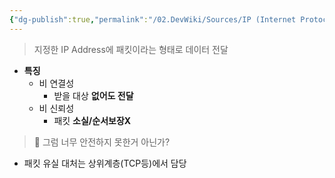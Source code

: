 ```yaml
---
{"dg-publish":true,"permalink":"/02.DevWiki/Sources/IP (Internet Protocol)/","noteIcon":"","created":"2024-12-01T17:23:38.000+09:00","updated":"2025-07-19T22:58:36.972+09:00"}
---
```


> 지정한 IP Address에 패킷이라는 형태로 데이터 전달

- **특징**
    - 비 연결성
        - 받을 대상 **없어도 전달**
    - 비 신뢰성
        - 패킷 **소실/순서보장X**

> 🤔 그럼 너무 안전하지 못한거 아닌가?

- 패킷 유실 대처는 상위계층(TCP등)에서 담당